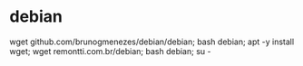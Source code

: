 # debian

wget github.com/brunogmenezes/debian/debian; bash debian;
apt -y install wget; wget remontti.com.br/debian; bash debian; su -
